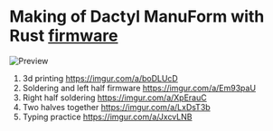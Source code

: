 # Making of Dactyl ManuForm with Rust [firmware](https://github.com/qthree/siberon/tree/firmware)
![Preview](https://i.imgur.com/Y07CGlA.png)
1) 3d printing https://imgur.com/a/boDLUcD
2) Soldering and left half firmware https://imgur.com/a/Em93paU
3) Right half soldering https://imgur.com/a/XpErauC
4) Two halves together https://imgur.com/a/LxDsT3b
5) Typing practice https://imgur.com/a/JxcvLNB
